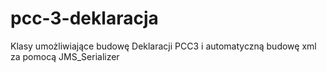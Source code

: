 # pcc-3-deklaracja

Klasy umożliwiające budowę Deklaracji PCC3 i automatyczną budowę xml za pomocą JMS_Serializer